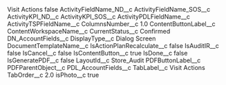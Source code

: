 <?xml version="1.0" encoding="UTF-8"?>
<CustomMetadata xmlns="http://soap.sforce.com/2006/04/metadata" xmlns:xsi="http://www.w3.org/2001/XMLSchema-instance" xmlns:xsd="http://www.w3.org/2001/XMLSchema">
    <label>Visit Actions</label>
    <protected>false</protected>
    <values>
        <field>ActivityFieldName_ND__c</field>
        <value xsi:nil="true"/>
    </values>
    <values>
        <field>ActivityFieldName_SOS__c</field>
        <value xsi:nil="true"/>
    </values>
    <values>
        <field>ActivityKPI_ND__c</field>
        <value xsi:nil="true"/>
    </values>
    <values>
        <field>ActivityKPI_SOS__c</field>
        <value xsi:nil="true"/>
    </values>
    <values>
        <field>ActivityPDLFieldName__c</field>
        <value xsi:nil="true"/>
    </values>
    <values>
        <field>ActivityTSPFieldName__c</field>
        <value xsi:nil="true"/>
    </values>
    <values>
        <field>ColumnsNumber__c</field>
        <value xsi:type="xsd:double">1.0</value>
    </values>
    <values>
        <field>ContentButtonLabel__c</field>
        <value xsi:nil="true"/>
    </values>
    <values>
        <field>ContentWorkspaceName__c</field>
        <value xsi:nil="true"/>
    </values>
    <values>
        <field>CurrentStatus__c</field>
        <value xsi:type="xsd:string">Confirmed</value>
    </values>
    <values>
        <field>DN_AccountFields__c</field>
        <value xsi:nil="true"/>
    </values>
    <values>
        <field>DisplayType__c</field>
        <value xsi:type="xsd:string">Dialog Screen</value>
    </values>
    <values>
        <field>DocumentTemplateName__c</field>
        <value xsi:nil="true"/>
    </values>
    <values>
        <field>IsActionPlanRecalculate__c</field>
        <value xsi:type="xsd:boolean">false</value>
    </values>
    <values>
        <field>IsAuditIR__c</field>
        <value xsi:type="xsd:boolean">false</value>
    </values>
    <values>
        <field>IsCancel__c</field>
        <value xsi:type="xsd:boolean">false</value>
    </values>
    <values>
        <field>IsContentButton__c</field>
        <value xsi:type="xsd:boolean">true</value>
    </values>
    <values>
        <field>IsDone__c</field>
        <value xsi:type="xsd:boolean">false</value>
    </values>
    <values>
        <field>IsGeneratePDF__c</field>
        <value xsi:type="xsd:boolean">false</value>
    </values>
    <values>
        <field>LayoutId__c</field>
        <value xsi:type="xsd:string">Store_Audit</value>
    </values>
    <values>
        <field>PDFButtonLabel__c</field>
        <value xsi:nil="true"/>
    </values>
    <values>
        <field>PDFParentObject__c</field>
        <value xsi:nil="true"/>
    </values>
    <values>
        <field>PDL_AccountFields__c</field>
        <value xsi:nil="true"/>
    </values>
    <values>
        <field>TabLabel__c</field>
        <value xsi:type="xsd:string">Visit Actions</value>
    </values>
    <values>
        <field>TabOrder__c</field>
        <value xsi:type="xsd:double">2.0</value>
    </values>
    <values>
        <field>isPhoto__c</field>
        <value xsi:type="xsd:boolean">true</value>
    </values>
</CustomMetadata>
